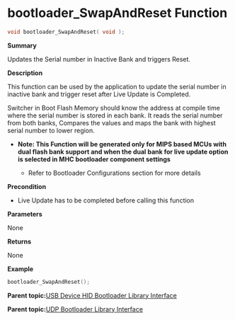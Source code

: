 # bootloader\_SwapAndReset Function

```c
void bootloader_SwapAndReset( void );
```

**Summary**

Updates the Serial number in Inactive Bank and triggers Reset.

**Description**

This function can be used by the application to update the serial number in inactive bank and trigger reset after Live Update is Completed.

Switcher in Boot Flash Memory should know the address at compile time where the serial number is stored in each bank. It reads the serial number from both banks, Compares the values and maps the bank with highest serial number to lower region.

-   **Note: This Function will be generated only for MIPS based MCUs with dual flash bank support and when the dual bank for live update option is selected in MHC bootloader component settings**

    -   Refer to Bootloader Configurations section for more details


**Precondition**

-   Live Update has to be completed before calling this function


**Parameters**

None

**Returns**

None

**Example**

```c
bootloader_SwapAndReset();

```

**Parent topic:**[USB Device HID Bootloader Library Interface](GUID-B0B0B2AC-6B17-43C1-B801-46E9639B3E66.md)

**Parent topic:**[UDP Bootloader Library Interface](GUID-1A9282A3-358C-4218-9A8A-CE8492B06164.md)


